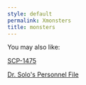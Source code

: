 ```yaml
---
style: default
permalink: Xmonsters
title: monsters
---
```

You may also like:

[SCP-1475](http://scp-wiki.net/scp-1475)

[Dr. Solo's Personnel File](http://scp-wiki.net/dr-solo-s-personnel-file)
